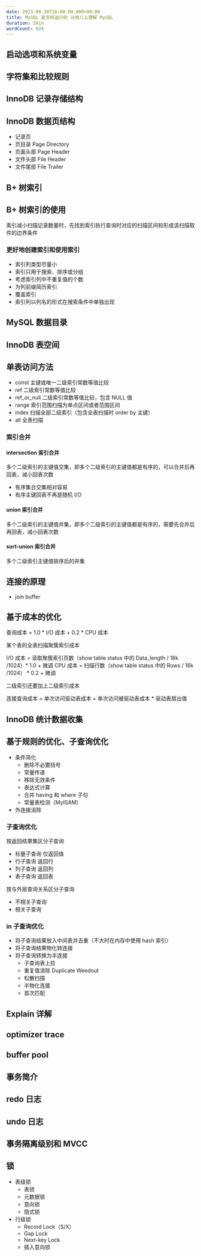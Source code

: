 ```yaml
---
date: 2023-09-30T16:00:00.000+00:00
title: MySQL 是怎样运行的 从根儿上理解 MySQL
duration: 2min
wordCount: 824
---
```


## 启动选项和系统变量

## 字符集和比较规则

## InnoDB 记录存储结构

## InnoDB 数据页结构

- 记录页
- 页目录 Page Directory
- 页面头部 Page Header
- 文件头部 File Header
- 文件尾部 File Trailer

## B+ 树索引

## B+ 树索引的使用

索引减小扫描记录数量时，先找到索引执行查询时对应的扫描区间和形成该扫描取件的边界条件

### 更好地创建索引和使用索引

- 索引列类型尽量小
- 索引只用于搜索、排序或分组
- 考虑索引列中不重复值的个数
- 为列前缀简历索引
- 覆盖索引
- 索引列以列名的形式在搜索条件中单独出现

## MySQL 数据目录

## InnoDB 表空间

## 单表访问方法

- const 主键或唯一二级索引常数等值比较
- ref 二级索引常数等值比较
- ref_or_null 二级索引常数等值比较，包含 NULL 值
- range 索引范围扫描为单点区间或者范围区间
- index 扫描全部二级索引（包含全表扫描时 order by 主键）
- all 全表扫描

### 索引合并

#### intersection 索引合并

多个二级索引的主键值交集，即多个二级索引的主键值都是有序的，可以合并后再回表，减小回表次数

- 有序集合交集相对容易
- 有序主键回表不再是随机 I/O

#### union 索引合并

多个二级索引的主键值并集，即多个二级索引的主键值都是有序的，需要先合并后再回表，减小回表次数

#### sort-union 索引合并

多个二级索引主键值排序后的并集

## 连接的原理

- join buffer

## 基于成本的优化

查询成本 = 1.0 * I/O 成本 + 0.2 * CPU 成本

某个表的全表扫描聚簇索引成本

I/O 成本 = 读取聚簇索引页数（show table status 中的 Data_length / 16k /1024）* 1.0 + 微调
CPU 成本 = 扫描行数（show table status 中的 Rows / 16k /1024） * 0.2 + 微调

二级索引还要加上二级索引成本

连接查询成本 = 单次访问驱动表成本 + 单次访问被驱动表成本 * 驱动表扇出值

## InnoDB 统计数据收集

## 基于规则的优化、子查询优化

- 条件简化
  - 删除不必要括号
  - 常量传递
  - 移除无效条件
  - 表达式计算
  - 合并 having 和 where 子句
  - 常量表检测（MyISAM）
- 外连接消除

### 子查询优化

按返回结果集区分子查询

- 标量子查询 仅返回值
- 行子查询 返回行
- 列子查询 返回列
- 表子查询 返回表

按与外层查询关系区分子查询

- 不相关子查询
- 相关子查询

### in 子查询优化

- 将子查询结果放入中间表并去重（不大时在内存中使用 hash 索引）
- 将子查询结果物化转连接
- 将子查询转换为半连接
  - 子查询表上拉
  - 重复值消除 Duplicate Weedout
  - 松散扫描
  - 半物化连接
  - 首次匹配

## Explain 详解

## optimizer trace

## buffer pool

## 事务简介

## redo 日志

## undo 日志

## 事务隔离级别和 MVCC

## 锁

- 表级锁
  - 表锁
  - 元数据锁
  - 意向锁
  - 隐式锁
- 行级锁
  - Record Lock（S/X）
  - Gap Lock
  - Next-key Lock
  - 插入意向锁
